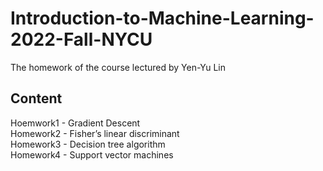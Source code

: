 # Introduction-to-Machine-Learning-2022-Fall-NYCU
The homework of the course lectured by Yen-Yu Lin
## Content
Hoemwork1 - Gradient Descent  
Homework2 - Fisher’s linear discriminant  
Homework3 - Decision tree algorithm  
Homework4 - Support vector machines  
